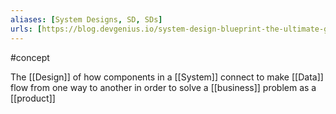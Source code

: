 ```yaml
---
aliases: [System Designs, SD, SDs]
urls: [https://blog.devgenius.io/system-design-blueprint-the-ultimate-guide-e27b914bf8f1]
---
```


#concept

The [[Design]] of how components in a [[System]] connect to make [[Data]] flow from one way to another in order to solve a [[business]] problem as a [[product]]